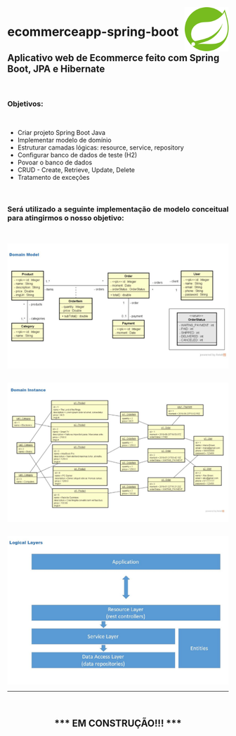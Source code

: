 <img align="right" alt="Spring" width="100" src="https://github.com/devicons/devicon/blob/master/icons/spring/spring-original.svg">

# ecommerceapp-spring-boot

<h2>Aplicativo web de Ecommerce feito com Spring Boot, JPA e Hibernate</h2>
<br>

<h3>Objetivos:</h3>
<br>

<ul>
<li> Criar projeto Spring Boot Java</li>
<li> Implementar modelo de domínio</li>
<li> Estruturar camadas lógicas: resource, service, repository</li>
<li> Configurar banco de dados de teste (H2)</li>
<li> Povoar o banco de dados</li>
<li> CRUD - Create, Retrieve, Update, Delete</li>
<li> Tratamento de exceções</li>
</ul>
<br>

<h3 align="justify">Será utilizado a seguinte implementação de modelo conceitual para atingirmos o nosso objetivo:</h3>
<br>

<img src="domainModel.JPG" align="center" width="900"><br><br>

<img src="domainInstance.JPG" align="center" width="900"><br><br>

<img src="logicaLayers.JPG" align="center" width="900">

<br>
<hr>
<br>
<h2 align="center">*** EM CONSTRUÇÃO!!! ***</h2>
<br>
